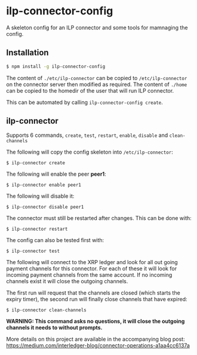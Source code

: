 # ilp-connector-config

A skeleton config for an ILP connector and some tools for mamnaging the config.

## Installation

```sh
$ npm install -g ilp-connector-config
```

The content of `./etc/ilp-connector` can be copied to `/etc/ilp-connector` on the connector server then modified as required.
The content of `./home` can be copied to the homedir of the user that will run ILP connector.

This can be automated by calling `ilp-connector-config create`.


## ilp-connector

Supports 6 commands, `create`, `test`, `restart`, `enable`, `disable` and `clean-channels`

The following will copy the config skeleton into `/etc/ilp-connector`:
```
$ ilp-connector create
```
The following will enable the peer **peer1**:
```
$ ilp-connector enable peer1
```
The following will disable it:
```
$ ilp-connector disable peer1
```
The connector must still be restarted after changes. This can be done with:
```
$ ilp-connector restart
```
The config can also be tested first with:
```
$ ilp-connector test
```
The following will connect to the XRP ledger and look for all out going payment channels for this connector.
For each of these it will look for incoming payment channels from the same account.
If no incoming channels exist it will close the outgoing channels.

The first run will request that the channels are closed (which starts the expiry timer), the second run will finally close channels that have expired:
```
$ ilp-connector clean-channels
```

**WARNING: This command asks no questions, it will close the outgoing channels it needs to without prompts.**

More details on this project are available in the accompanying blog post: https://medium.com/interledger-blog/connector-operations-a1aa4cc6137a